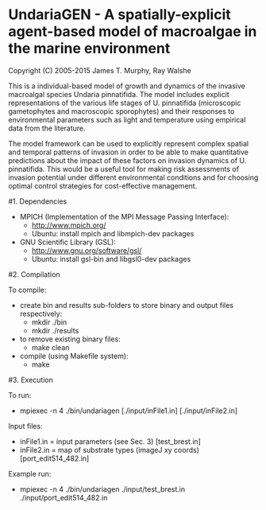 # UndariaGEN - A spatially-explicit agent-based model of macroalgae in the marine environment
Copyright (C) 2005-2015  James T. Murphy, Ray Walshe

This is a individual-based model of growth and dynamics of the invasive macroalgal species Undaria pinnatifida. The model includes explicit representations of the various life stages of U. pinnatifida (microscopic gametophytes and macroscopic sporophytes) and their responses to environmental parameters such as light and temperature using empirical data from the literature.  

The model framework can be used to explicitly represent complex spatial and temporal patterns of invasion in order to be able to make quantitative predictions about the impact of these factors on invasion dynamics of U. pinnatifida. This would be a useful tool for making risk assessments of invasion potential under different environmental conditions and for choosing optimal control strategies for cost-effective management.


#1. Dependencies
 
- MPICH (Implementation of the MPI Message Passing Interface):
   - http://www.mpich.org/
   - Ubuntu: install mpich and libmpich-dev packages
- GNU Scientific Library (GSL):
   - http://www.gnu.org/software/gsl/
   - Ubuntu: install gsl-bin and libgsl0-dev packages


#2. Compilation

To compile:
   - create bin and results sub-folders to store binary and output files respectively:
      - mkdir ./bin
      - mkdir ./results
   - to remove existing binary files:
      - make clean
   - compile (using Makefile system):
      - make
 
   
#3. Execution

To run:
   - mpiexec -n 4 ./bin/undariagen [./input/inFile1.in] [./input/inFile2.in]

Input files:
   - inFile1.in = input parameters (see Sec. 3) [test_brest.in]
   - inFile2.in = map of substrate types (imageJ xy coords) [port_edit514_482.in]
   
Example run:
   - mpiexec -n 4 ./bin/undariagen ./input/test_brest.in ./input/port_edit514_482.in
